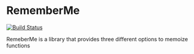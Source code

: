 # RememberMe
[![Build Status](https://travis-ci.org/matevzpoljanc/RememberMe.svg?branch=master)](https://travis-ci.org/matevzpoljanc/RememberMe)

RemeberMe is a library that provides three different options to memoize functions